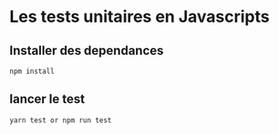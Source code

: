 # Les tests unitaires en Javascripts

## **Installer des dependances**

`npm install`

## **lancer le test**

`yarn test or npm run test`
